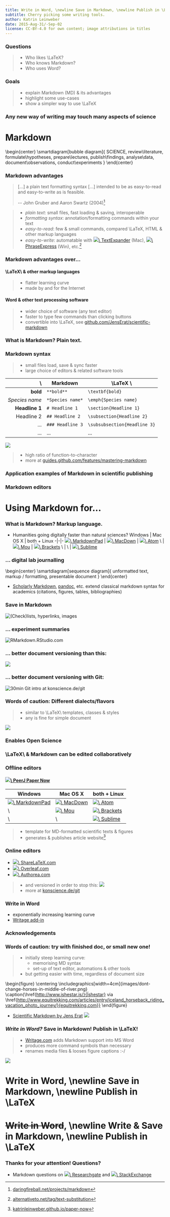 ```yaml
---
title: Write in Word, \newline Save in Markdown, \newline Publish in \LaTeX
subtitle: Cherry picking some writing tools.
author: Katrin Leinweber
date: 2015-Aug-31/-Sep-02
license: CC-BY-4.0 for own content; image attributions in titles
---
```


### Questions

> - Who likes \LaTeX?
> - Who knows Markdown?
> - Who uses Word?

### Goals

> - explain Markdown (MD) & its advantages
> - highlight some use-cases
> - show a simpler way to use \LaTeX
### Any new way of writing may touch many aspects of science

# Markdown
\begin{center}
    \smartdiagram[bubble diagram]{
        SCIENCE,
            review\\literature,
            formulate\\hypotheses,
            prepare\\lectures,
            publish\\findings,
            analyse\\data,
            document\\observations,
            conduct\\experiments
        }
\end{center}

### Markdown advantages

> [...] a plain text formatting syntax [...] intended to be as easy-to-read and easy-to-write as is feasible.
> 
> -- John Gruber and Aaron Swartz (2004)[^1]

> - *plain text*: small files, fast loading & saving, interoperable
> - *formatting syntax*: annotation/formatting commands within your text
> - *easy-to-read*: few & small commands, compared \LaTeX, HTML & other markup languages
> - *easy-to-write*: automatable with [![](images/textexpander.png)\ TextExpander](http://smilesoftware.com/TextExpander/index.html) (Mac), [![](images/phraseexpress.png)\ PhraseExpress](http://www.phraseexpress.com/index.html) (Win), etc.[^at]

[^1]: [daringfireball.net/projects/markdown](https://daringfireball.net/projects/markdown/syntax)
[^at]: [alternativeto.net/tag/text-substitution](https://alternativeto.net/tag/text-substitution/)

### Markdown advantages over...

#### \LaTeX\ & other markup languages

> - flatter learning curve
> - made by and for the Internet

#### Word & other text processing software

> - wider choice of software (any text editor)
> - faster to type few commands than clicking buttons
> - convertible into \LaTeX\, see [github.com/JensErat/scientific-markdown](https://github.com/JensErat/scientific-markdown)
### What is Markdown? Plain text.

### Markdown syntax
> - small files load, save & sync faster
> - large choice of editors & related software tools

\ 				| Markdown    		| \LaTeX \ 
---------------:|-------------------|----------
**bold**		| `**bold**` 	    | `\textbf{bold}`
*Species name*	| `*Species name*` 	| `\emph{Species name}`
**Headline 1**  | `# Headline 1`    | `\section{Headline 1}`
Headline 2      | `## Headline 2`   | `\subsection{Headline 2}`
...             | `### Headline 3`  | `\subsubsection{Headline 3}`
...             | ...               | ...
![](images/filesizes.png)

> - high ratio of function-to-character  
> - more at [guides.github.com/features/mastering-markdown](https://guides.github.com/features/mastering-markdown/#examples)

### Application examples of Markdown in scientific publishing
### Markdown editors
# Using Markdown for...
### What is Markdown? Markup language.

- Humanities going digitally faster than natural sciences?
Windows | Mac OS X | both + Linux
-|-|-
[![](images/markdownpad.png)\ MarkdownPad](https://markdownpad.com/) | [![](images/macdown.png)\ MacDown](http://macdown.uranusjr.com/) | [![](images/atom.png)\ Atom](https://atom.io/)
\ | [![](images/mou.png)\ Mou](http://25.io/mou/) | [![](images/brackets.png)\ Brackets](http://brackets.io/)
\ | \ | [![](images/sublime.png)\ Sublime](https://www.sublimetext.com/)
### ... digital lab journalling
\begin{center}
    \smartdiagram[sequence diagram]{
        unformatted text,
        markup / formatting,
        presentable document
        }
\end{center}

- [Scholarly Markdown](http://scholarlymarkdown.com/), [pandoc](http://pandoc.org/index.html), etc. extend classical markdown syntax for academics (citations, figures, tables, bibliographies)
 
### Save in Markdown
![(Check)lists, hyperlinks, images](images/lab-journal.png)

### ... experiment summaries

![[RMarkdown.RStudio.com](http://rmarkdown.rstudio.com/)](images/rmarkdown.jpg)

### ... better document versioning than this:

![](images/versions-win-explorer.png)

### ... better document versioning with Git:

![30min Git intro at [konscience.de/git](http://www.konscience.de/2015/04/ksl002-digital-lab-journalling-with-git/)](images/file-changes-in-GitHub.png)
### Words of caution: Different dialects/flavors

> - similar to \LaTeX\ templates, classes & styles
> - any is fine for simple document

![](images/MD-Venn.png)


### Enables Open Science



### \LaTeX\ & Markdown can be edited collaboratively

### Offline editors
#### [![](images/peerj.png)\ PeerJ Paper Now](https://github.com/PeerJ/paper-now)

Windows | Mac OS X | both + Linux
-|-|-
[![](images/markdownpad.png)\ MarkdownPad](https://markdownpad.com/) | [![](images/macdown.png)\ MacDown](http://macdown.uranusjr.com/) | [![](images/atom.png)\ Atom](https://atom.io/)
\ | [![](images/mou.png)\ Mou](http://25.io/mou/) | [![](images/brackets.png)\ Brackets](http://brackets.io/)
\ | \ | [![](images/sublime.png)\ Sublime](https://www.sublimetext.com/)
> - template for MD-formatted scientific texts & figures
> - generates & publishes article website[^PN]

### Online editors
[^PN]: [katrinleinweber.github.io/paper-now](https://katrinleinweber.github.io/paper-now/)

- [![](images/sharelatex-fav.png)\ ShareLaTeX.com](https://www.authorea.com/)
- [![](images/overleaf-fav.png)\ Overleaf.com](https://www.overleaf.com/)
- [![](images/authorea-fav.png)\ Authorea.com](https://www.sharelatex.com/)

> - and versioned in order to stop this:
![](images/versions-win-explorer.png "")
> - more at [konscience.de/git](http://www.konscience.de/2015/04/ksl002-digital-lab-journalling-with-git/)

### Write in Word

- exponentially increasing learning curve
- [Writage add-in ](http://www.writage.com/) 

### Acknowledgements
### Words of caution: try with finished doc, or small new one!


> - initially steep learning curve:
>     - memorising MD syntax
>     - set-up of text editor, automations & other tools
> - but getting easier with time, regardless of document size

\begin{figure}
  \centering
  \includegraphics[width=4cm]{images/dont-change-horses-in-middle-of-river.png}
  \caption{\href{http://www.ishestar.is/}{Íshestar} via \href{http://www.equitrekking.com/articles/entry/iceland_horseback_riding_vacation_photo_journey/}{equitrekking.com}}
\end{figure}


- [Scientific Markdown by Jens Erat](https://github.com/JensErat/scientific-markdown)
![](images/funding.png)
### *Write in Word?* Save in Markdown! Publish in \LaTeX!

> - [Writage.com](http://www.writage.com/) adds Markdown support into MS Word
> - produces more command symbols than necessary
> - renames media files & looses figure captions :-/

![](images/writage)

<!--suboptimal => go the whole way to writing Markdown yourself-->



# Write in Word, \newline Save in Markdown, \newline Publish in \LaTeX



# ~~Write in Word~~, \newline Write & Save in Markdown, \newline Publish in \LaTeX


### Thanks for your attention! Questions?

- Markdown questions on [![](images/researchgate.png)\ Researchgate](https://www.researchgate.net/search.Search.html?type=question&query=markdown) and [![](images/stackexchange.png)\ StackExchange](https://stackoverflow.com/questions/tagged/markdown?sort=votes&pageSize=15)
